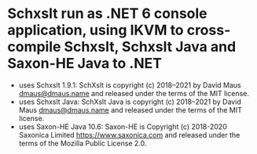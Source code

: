 # Schxslt run as .NET 6 console application, using IKVM to cross-compile Schxslt, Schxslt Java and Saxon-HE Java to .NET

- uses Schxslt 1.9.1: SchXslt is copyright (c) 2018–2021 by David Maus <dmaus@dmaus.name> and released under the terms of the MIT license.
- uses Schxslt Java: SchXslt Java is copyright (c) 2018–2021 by David Maus <dmaus@dmaus.name> and released under the terms of the MIT license.
- uses Saxon-HE Java 10.6: Saxon-HE is Copyright (c) 2018-2020 Saxonica Limited <https://www.saxonica.com> and released under the terms of the Mozilla Public License 2.0.
